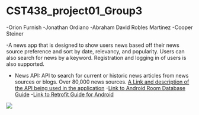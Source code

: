 # CST438_project01_Group3

-Orion Furnish
-Jonathan Ordiano
-Abraham David Robles Martinez
-Cooper Steiner

-A news app that is designed to show users news based off their news source preference and sort by date, relevancy, and popularity. Users can also search for news by a keyword. Registration and logging in of users is also supported.
- News API: API to search for current or historic news articles from news sources or blogs. Over 80,000 news sources. [A Link and description of the API being used in the application](https://newsapi.org/)
-[Link to Android Room Database Guide](https://developer.android.com/jetpack/androidx/releases/room)
-[Link to Retrofit Guide for Android](https://square.github.io/retrofit/)


![](https://i.imgur.com/I1qAk94.jpg)
